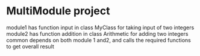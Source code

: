 # MultiModule project
module1 has function input in class MyClass for taking input of two integers
module2 has function addition in class Arithmetic for adding two integers
common depends on both module 1 and2, and calls the required functions to get overall result

